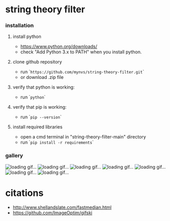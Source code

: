 # string theory filter
### installation

1. install python
	- https://www.python.org/downloads/
	- check "Add Python 3.x to PATH" when you install python.

2. clone github repository
   	- run \``https://github.com/mynvs/string-theory-filter.git`\`
   	- or download .zip file

3. verify that python is working:
	- run \``python`\`

5. verify that pip is working:
	- run \``pip --version`\`

7. install required libraries
   	- open a cmd terminal in "string-theory-filter-main" directory
	- run \``pip install -r requirements`\`

### gallery

![loading gif...](https://github.com/mynvs/string_theory_filter/blob/images/image1.gif?raw=true)
![loading gif...](https://github.com/mynvs/string_theory_filter/blob/images/image6.png?raw=true)
![loading gif...](https://github.com/mynvs/string_theory_filter/blob/images/image2.gif?raw=true)
![loading gif...](https://github.com/mynvs/string_theory_filter/blob/images/image3.gif?raw=true)
![loading gif...](https://github.com/mynvs/string_theory_filter/blob/images/image4.png?raw=true)
![loading gif...](https://github.com/mynvs/string_theory_filter/blob/images/image5.png?raw=true)
![loading gif...](https://github.com/mynvs/string_theory_filter/blob/images/image7.gif?raw=true)

# citations
- http://www.shellandslate.com/fastmedian.html
- https://github.com/ImageOptim/gifski
